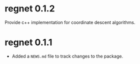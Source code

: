 # regnet 0.1.2

Provide c++ implementation for coordinate descent algorithms.

# regnet 0.1.1

* Added a `NEWS.md` file to track changes to the package.



